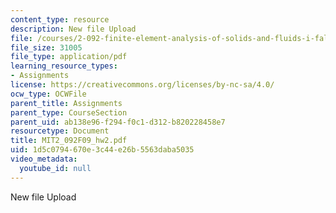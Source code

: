 ```yaml
---
content_type: resource
description: New file Upload
file: /courses/2-092-finite-element-analysis-of-solids-and-fluids-i-fall-2009/1d5c0794670e3c44e26b5563daba5035_MIT2_092F09_hw2.pdf
file_size: 31005
file_type: application/pdf
learning_resource_types:
- Assignments
license: https://creativecommons.org/licenses/by-nc-sa/4.0/
ocw_type: OCWFile
parent_title: Assignments
parent_type: CourseSection
parent_uid: ab138e96-f294-f0c1-d312-b820228458e7
resourcetype: Document
title: MIT2_092F09_hw2.pdf
uid: 1d5c0794-670e-3c44-e26b-5563daba5035
video_metadata:
  youtube_id: null
---
```

New file Upload